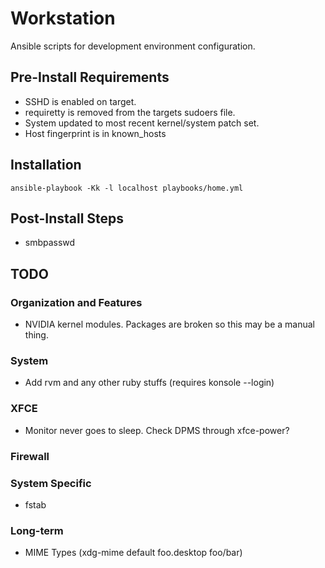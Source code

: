 Workstation
===========

Ansible scripts for development environment configuration.

## Pre-Install Requirements 
* SSHD is enabled on target.
* requiretty is removed from the targets sudoers file.
* System updated to most recent kernel/system patch set.
* Host fingerprint is in known_hosts

## Installation
``ansible-playbook -Kk -l localhost playbooks/home.yml``

## Post-Install Steps
* smbpasswd

## TODO
### Organization and Features
* NVIDIA kernel modules. Packages are broken so this may be a manual thing.

### System
* Add rvm and any other ruby stuffs (requires konsole --login)

### XFCE
* Monitor never goes to sleep. Check DPMS through xfce-power?

### Firewall

### System Specific
* fstab

### Long-term
* MIME Types (xdg-mime default foo.desktop foo/bar)
